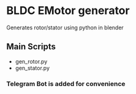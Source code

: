 # BLDC EMotor generator

Generates rotor/stator using python in blender

## Main Scripts
- gen_rotor.py
- gen_stator.py


### Telegram Bot is added for convenience
